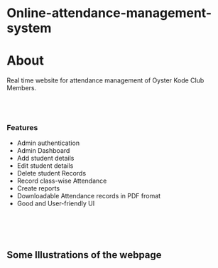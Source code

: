 # Online-attendance-management-system

<h1>About</h1>
Real time website for attendance management of Oyster Kode Club Members.

<br><br>
<h3>Features</h3>
<ul>
<li>Admin authentication</li>
<li>Admin Dashboard</li>
<li>Add student details</li>
<li>Edit student details</li>
<li>Delete student Records</li>
<li>Record class-wise Attendance </li>
<li>Create reports</li>
<li>Downloadable Attendance records in PDF fromat</li>
<li>Good and User-friendly UI</li>
</ul>
<br>
<br>
<br>

<h2>Some Illustrations of the webpage</h2>

